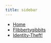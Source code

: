 ```yaml
---
title: sidebar
---
```

* [Home](/?id=docsify-demo)
* [Flibbertygibbits](calibrating-the-flibbertygibbits.md)
* [Identity-Theft!](/identity-theft)